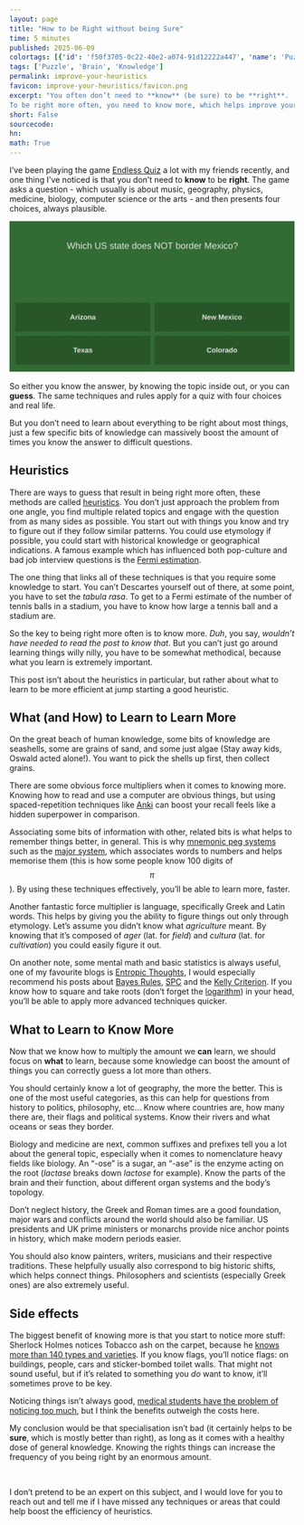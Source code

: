 ```yaml
---
layout: page
title: "How to be Right without being Sure"
time: 5 minutes
published: 2025-06-09
colortags: [{'id': 'f50f3705-0c22-40e2-a074-91d12222a447', 'name': 'Puzzle', 'color': 'purple'}, {'id': '130a91bf-5249-4c08-b3cb-6f5d99c607df', 'name': 'Brain', 'color': 'yellow'}, {'id': '8e634b2f-bb83-4173-a08a-8c8362ef3eb4', 'name': 'Knowledge', 'color': 'blue'}]
tags: ['Puzzle', 'Brain', 'Knowledge']
permalink: improve-your-heuristics
favicon: improve-your-heuristics/favicon.png
excerpt: "You often don’t need to **know** (be sure) to be **right**.
To be right more often, you need to know more, which helps improve your heuristics. And there are some bits of knowledge which can help you be right way more often than others…"
short: False
sourcecode: 
hn: 
math: True
---
```


I’ve been playing the game [Endless Quiz](https://www.endquiz.com/quiz.php) a lot with my friends recently, and one thing I’ve noticed is that you don’t need to **know** to be **right**. The game asks a question - which usually is about music, geography, physics, medicine, biology, computer science or the arts - and then presents four choices, always plausible.

![Example question from the game. None of the choices are not US States, they all could be correct.](/assets/improve-your-heuristics/cc665253db4b080f1958f50dac9535ee.webp)

So either you know the answer, by knowing the topic inside out, or you can **guess**. The same techniques and rules apply for a quiz with four choices and real life. 

But you don’t need to learn about everything to be right about most things, just a few specific bits of knowledge can massively boost the amount of times you know the answer to difficult questions.

## Heuristics

There are ways to guess that result in being right more often, these methods are called [heuristics](https://en.wikipedia.org/wiki/Heuristic). You don’t just approach the problem from one angle, you find multiple related topics and engage with the question from as many sides as possible. You start out with things you know and try to figure out if they follow similar patterns. You could use etymology if possible, you could start with historical knowledge or geographical indications. A famous example which has influenced both pop-culture and bad job interview questions is the [Fermi estimation](https://en.wikipedia.org/wiki/Fermi_problem).

The one thing that links all of these techniques is that you require some knowledge to start. You can’t Descartes yourself out of there, at some point, you have to set the *tabula rasa*. To get to a Fermi estimate of the number of tennis balls in a stadium, you have to know how large a tennis ball and a stadium are.

So the key to being right more often is to know more. *Duh*, you say, *wouldn’t have needed to read the post to know that*. But you can’t just go around learning things willy nilly, you have to be somewhat methodical, because what you learn is extremely important. 

This post isn’t about the heuristics in particular, but rather about what to learn to be more efficient at jump starting a good heuristic.

## What (and How) to Learn to Learn More

On the great beach of human knowledge, some bits of knowledge are seashells, some are grains of sand, and some just algae (Stay away kids, Oswald acted alone!). You want to pick the shells up first, then collect grains.

There are some obvious force multipliers when it comes to knowing more. Knowing how to read and use a computer are obvious things, but using spaced-repetition techniques like [Anki](https://apps.ankiweb.net/) can boost your recall feels like a hidden superpower in comparison. 

Associating some bits of information with other, related bits is what helps to remember things better, in general. This is why [mnemonic peg systems](https://en.wikipedia.org/wiki/Mnemonic_peg_system) such as the [major system](https://major-system.info/en/), which associates words to numbers and helps memorise them (this is how some people know 100 digits of $$ \pi $$). By using these techniques effectively, you’ll be able to learn more, faster.

Another fantastic force multiplier is language, specifically Greek and Latin words. This helps by giving you the ability to figure things out only through etymology. Let’s assume you didn’t know what *agriculture* meant. By knowing that it’s composed of *ager* (lat. for *field*) and *cultura* (lat. for *cultivation*) you could easily figure it out.

On another note, some mental math and basic statistics is always useful, one of my favourite blogs is [Entropic Thoughts](https://entropicthoughts.com/), I would especially recommend his posts about [Bayes Rules](https://entropicthoughts.com/bayes-rule-odds-form), [SPC](https://entropicthoughts.com/statistical-process-control-a-practitioners-guide) and the [Kelly Criterion](https://obrhubr.org/kelly-criterion). If you know how to square and take roots (don’t forget the [logarithm](https://obrhubr.org/logarithm-estimation)) in your head, you’ll be able to apply more advanced techniques quicker.

## What to Learn to Know More

Now that we know how to multiply the amount we **can** learn, we should focus on **what** to learn, because some knowledge can boost the amount of things you can correctly guess a lot more than others.

You should certainly know a lot of geography, the more the better. This is one of the most useful categories, as this can help for questions from history to politics, philosophy, etc… Know where countries are, how many there are, their flags and political systems. Know their rivers and what oceans or seas they border.

Biology and medicine are next, common suffixes and prefixes tell you a lot about the general topic, especially when it comes to nomenclature heavy fields like biology. An “-ose” is a sugar, an “-ase” is the enzyme acting on the root (*lactase* breaks down *lactose* for example). Know the parts of the brain and their function, about different organ systems and the body’s topology.

Don’t neglect history, the Greek and Roman times are a good foundation, major wars and conflicts around the world should also be familiar. US presidents and UK prime ministers or monarchs provide nice anchor points in history, which make modern periods easier.

You should also know painters, writers, musicians and their respective traditions. These helpfully usually also correspond to big historic shifts, which helps connect things. Philosophers and scientists (especially Greek ones) are also extremely useful.

## Side effects

The biggest benefit of knowing more is that you start to notice more stuff: Sherlock Holmes notices Tobacco ash on the carpet, because he [knows more than 140 types and varieties](https://kaplowitz.blogspot.com/2021/04/sherlock-holmes-upon-distinction.html). If you know flags, you’ll notice flags: on buildings, people, cars and sticker-bombed toilet walls. That might not sound useful, but if it’s related to something you *do* want to know, it’ll sometimes prove to be key.

Noticing things isn’t always good, [medical students have the problem of noticing too much](https://en.wikipedia.org/wiki/Medical_students%27_disease), but I think the benefits outweigh the costs here.

My conclusion would be that specialisation isn’t bad (it certainly helps to be **sure**, which is mostly better than right), as long as it comes with a healthy dose of general knowledge. Knowing the rights things can increase the frequency of you being right by an enormous amount.

<br/>

I don’t pretend to be an expert on this subject, and I would love for you to reach out and tell me if I have missed any techniques or areas that could help boost the efficiency of heuristics.

